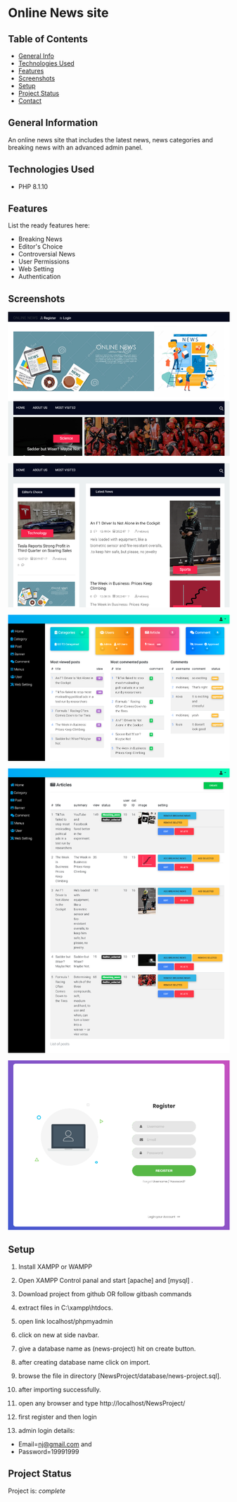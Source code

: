 # Online News site


## Table of Contents
* [General Info](#general-information)
* [Technologies Used](#technologies-used)
* [Features](#features)
* [Screenshots](#screenshots)
* [Setup](#setup)
* [Project Status](#project-status)
* [Contact](#contact)



## General Information
An online news site that includes the latest news, news categories and breaking news with an advanced admin panel.

## Technologies Used
- PHP 8.1.10



## Features
List the ready features here:
- Breaking News
- Editor's Choice
- Controversial News
- User Permissions
- Web Setting
- Authentication


## Screenshots
![online news screenshot](./public/screenshots/Screenshot%20online%20news%20(2).png)

![online news screenshot](./public/screenshots/Screenshot%20online%20news.png)

![adminPanel screenshot](./public/screenshots/Screenshot%20Panel.png)

![online news posts screenshot](./public/screenshots/Screenshot%20Posts.png)

![RegisterPage screenshot](./public/screenshots/Screenshot%20Register.png)

## Setup

1. Install XAMPP or WAMPP

2. Open XAMPP Control panal and start [apache] and [mysql] .

3. Download project from github
    OR follow gitbash commands
    
4. extract files in C:\\xampp\htdocs\.

5. open link localhost/phpmyadmin

6. click on new at side navbar.

7. give a database name as (news-project) hit on create button.

8. after creating database name click on import.

9. browse the file in directory
[NewsProject/database/news-project.sql].

10. after importing successfully.

11. open any browser and type http://localhost/NewsProject/

12. first register and then login

13. admin login details: 
- Email=nj@gmail.com and 
- Password=19991999

## Project Status
Project is:  _complete_
